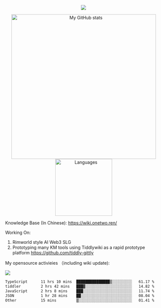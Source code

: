 <a href="https://github.com/linonetwo">
    <p align="center">
        <img src="https://github-profile-trophy.vercel.app/?username=linonetwo&column=7&theme=onedark"/>
    </p>
</a>
<a align="center" href="https://github.com/linonetwo">
  <p align="center">
    <img src="https://github-readme-stats.vercel.app/api?username=linonetwo&show_icons=true&count_private=true" alt="My GitHub stats" width="465"/>
    <img src="https://github-readme-stats.vercel.app/api/top-langs/?username=linonetwo&layout=compact&langs_count=10" alt="Languages" height="183">
  </p>
</a>

Knowledge Base (In Chinese): https://wiki.onetwo.ren/

Working On: 

1. Rimworld style AI Web3 SLG
1. Prototyping many KM tools using Tiddlywiki as a rapid prototype platform https://github.com/tiddly-gittly

My opensource activieies （including wiki update):

![](https://visitor-badge.glitch.me/badge?page_id=linonetwo.linonetwo)

<!--START_SECTION:waka-->

```txt
TypeScript      11 hrs 10 mins  ███████████████▒░░░░░░░░░   61.17 %
tiddler         2 hrs 42 mins   ███▓░░░░░░░░░░░░░░░░░░░░░   14.82 %
JavaScript      2 hrs 8 mins    ███░░░░░░░░░░░░░░░░░░░░░░   11.74 %
JSON            1 hr 28 mins    ██░░░░░░░░░░░░░░░░░░░░░░░   08.04 %
Other           15 mins         ▒░░░░░░░░░░░░░░░░░░░░░░░░   01.41 %
```

<!--END_SECTION:waka-->
